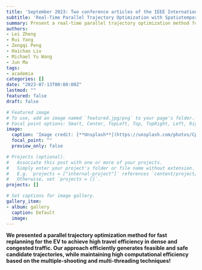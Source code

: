 ```yaml
---
title: 'September 2023: Two conference articles of the IEEE International Conference on Intelligent Transportation Systems.'
subtitle: 'Real-Time Parallel Trajectory Optimization with Spatiotemporal Safety Constraints for Autonomous Driving in Congested Traffic'
summary: Present a real-time parallel trajectory optimization method for the autonomous vehicles to achieve high travel efficiency in dynamic and congested environments.
authors:
- Lei Zheng
- Rui Yang
- Zengqi Peng
- Haichao Liu
- Michael Yu Wang
- Jun Ma
tags:
- academia
categories: []
date: "2023-07-13T00:00:00Z"
lastmod: ""
featured: false
draft: false

# Featured image
# To use, add an image named `featured.jpg/png` to your page's folder.
# Focal point options: Smart, Center, TopLeft, Top, TopRight, Left, Right, BottomLeft, Bottom, BottomRight
image:
  caption: 'Image credit: [**Unsplash**](https://unsplash.com/photos/CpkOjOcXdUY)'
  focal_point: ""
  preview_only: false

# Projects (optional).
#   Associate this post with one or more of your projects.
#   Simply enter your project's folder or file name without extension.
#   E.g. `projects = ["internal-project"]` references `content/project/deep-learning/index.md`.
#   Otherwise, set `projects = []`.
projects: []

# Set captions for image gallery.
gallery_item:
- album: gallery
  caption: Default
  image:
---
```


**We presented a parallel trajectory optimization method for fast replanning for the EV  to achieve high travel efficiency in dense and congested traffic. Our approach efficiently generates feasible and safe candidate trajectories, while maintaining high computational efficiency based on the multiple-shooting and multi-threading techniques!**